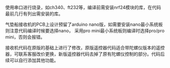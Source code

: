 使用串口进行烧录，如ch340、ft232等，编译前需安装nrf24模块的库，在代码最前几行有列出需安装的库。

气垫船接收机的PCB上设计预留了arduino nano版，如需要安装nano最小系统板则注意代码编译时候要选择nano，
采用pro mini最小系统板则编译时选择pro/pro mini，否则会报错。

接收机代码在原版的基础上进行了修改，原版遥控器代码适合带陀螺仪版本的遥控器，可联系客服改价更换，新版遥控器代码去掉了原有陀螺仪控制的部分。代码后续可以自行添加其他功能。
